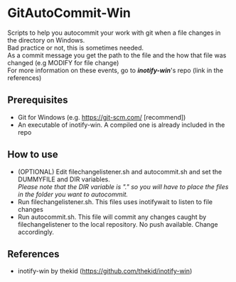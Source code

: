# GitAutoCommit-Win
Scripts to help you autocommit your work with git when a file changes in the directory on Windows.<br>
Bad practice or not, this is sometimes needed.<br>
As a commit message you get the path to the file and the how that file was changed (e.g MODIFY for file change)<br>
For more information on these events, go to ***inotify-win***'s repo (link in the references)

## Prerequisites
* Git for Windows (e.g. https://git-scm.com/ [recommend])
* An executable of inotify-win. A compiled one is already included in the repo

## How to use
* (OPTIONAL) Edit filechangelistener.sh and autocommit.sh and set the DUMMYFILE and DIR variables. <br>
*Please note that the DIR variable is "." so you will have to place the files in the folder you want to autocommit.*
* Run filechangelistener.sh. This files uses inotifywait to listen to file changes
* Run autocommit.sh. This file will commit any changes caught by filechangelistener to the local repository. No push available. Change accordingly.

## References
* inotify-win by thekid (https://github.com/thekid/inotify-win)






